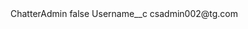 <?xml version="1.0" encoding="UTF-8"?>
<CustomMetadata xmlns="http://soap.sforce.com/2006/04/metadata" xmlns:xsi="http://www.w3.org/2001/XMLSchema-instance" xmlns:xsd="http://www.w3.org/2001/XMLSchema">
    <label>ChatterAdmin</label>
    <protected>false</protected>
    <values>
        <field>Username__c</field>
        <value xsi:type="xsd:string">csadmin002@tg.com</value>
    </values>
</CustomMetadata>
